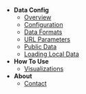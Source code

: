   - **Data Config**
    - [Overview](/data-config.md) 
    - [Configuration](/data-config.md#configuration) 
    - [Data Formats](/data-config.md#data-formats)
    - [URL Parameters](/url-parameters.md)
    - [Public Data](/public-data-config.md)
    - [Loading Local Data](/private_data.md)
- **How To Use**
    - [Visualizations](/how-to-use.md)
- **About**
    - [Contact](/contact.md)
    